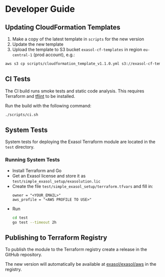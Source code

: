 # Developer Guide

## Updating CloudFormation Templates

1. Make a copy of the latest template in `scripts` for the new version
2. Update the new template
3. Upload the template to S3 bucket `exasol-cf-templates` in region `eu-central-1` (prod account), e.g.:
  ```sh
  aws s3 cp scripts/cloudformation_template_v1.1.0.yml s3://exasol-cf-templates/cloudformation_template_v1.1.0.yml
  ```

## CI Tests

The CI build runs smoke tests and static code analysis. This requires Terraform and [tflint](https://github.com/terraform-linters/tflint) to be installed.

Run the build with the following command:

```sh
./scripts/ci.sh
```

## System Tests

System tests for deploying the Exasol Terraform module are located in the `test` directory.

### Running System Tests

* Install Terraform and Go
* Get an Exasol license and store it as `test/simple_exasol_setup/exasolution.lic`
* Create the file `test/simple_exasol_setup/terraform.tfvars` and fill in:
  ```properties
  owner = "<YOUR_EMAIL>"
  aws_profile = "<AWS PROFILE TO USE>"
  ```
* Run
  ```sh
  cd test
  go test --timeout 2h
  ```

## Publishing to Terraform Registry

To publish the module to the Terraform registry create a release in the GitHub repository.

The new version will automatically be available at [exasol/exasol/aws](https://registry.terraform.io/modules/exasol/exasol/aws/latest) in the registry.
